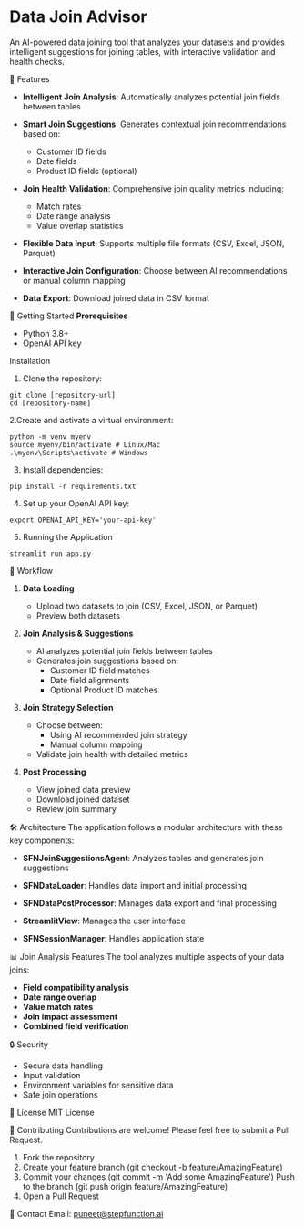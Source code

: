 # Data Join Advisor

An AI-powered data joining tool that analyzes your datasets and provides intelligent suggestions for joining tables, with interactive validation and health checks.

🌟 Features
- **Intelligent Join Analysis**: Automatically analyzes potential join fields between tables

- **Smart Join Suggestions**: Generates contextual join recommendations based on:
    - Customer ID fields
    - Date fields
    - Product ID fields (optional)

- **Join Health Validation**: Comprehensive join quality metrics including:
    - Match rates
    - Date range analysis
    - Value overlap statistics

- **Flexible Data Input**: Supports multiple file formats (CSV, Excel, JSON, Parquet)

- **Interactive Join Configuration**: Choose between AI recommendations or manual column mapping

- **Data Export**: Download joined data in CSV format

🚀 Getting Started
**Prerequisites**
- Python 3.8+
- OpenAI API key

Installation

1. Clone the repository:
```
git clone [repository-url]
cd [repository-name]
```

2.Create and activate a virtual environment:
```
python -m venv myenv
source myenv/bin/activate # Linux/Mac
.\myenv\Scripts\activate # Windows

```

3. Install dependencies:
```
pip install -r requirements.txt
```

4. Set up your OpenAI API key:
```
export OPENAI_API_KEY='your-api-key'
```

5. Running the Application
```
streamlit run app.py
```

🔄 Workflow
1. **Data Loading**
    - Upload two datasets to join (CSV, Excel, JSON, or Parquet)
    - Preview both datasets

2. **Join Analysis & Suggestions**
    - AI analyzes potential join fields between tables
    - Generates join suggestions based on:
        - Customer ID field matches
        - Date field alignments
        - Optional Product ID matches

3. **Join Strategy Selection**
    - Choose between:
        - Using AI recommended join strategy
        - Manual column mapping
    - Validate join health with detailed metrics

4. **Post Processing**
    - View joined data preview
    - Download joined dataset
    - Review join summary


🛠️ Architecture
The application follows a modular architecture with these key components:

- **SFNJoinSuggestionsAgent**: Analyzes tables and generates join suggestions

- **SFNDataLoader**: Handles data import and initial processing

- **SFNDataPostProcessor**: Manages data export and final processing

- **StreamlitView**: Manages the user interface

- **SFNSessionManager**: Handles application state

📊 Join Analysis Features
The tool analyzes multiple aspects of your data joins:
- **Field compatibility analysis**
- **Date range overlap**
- **Value match rates**
- **Join impact assessment**
- **Combined field verification**

🔒 Security
- Secure data handling
- Input validation
- Environment variables for sensitive data
- Safe join operations

📝 License
MIT License

🤝 Contributing
Contributions are welcome! Please feel free to submit a Pull Request.

1. Fork the repository
2. Create your feature branch (git checkout -b feature/AmazingFeature)
3. Commit your changes (git commit -m 'Add some AmazingFeature')
Push to the branch (git push origin feature/AmazingFeature)
4. Open a Pull Request

📧 Contact
Email: puneet@stepfunction.ai